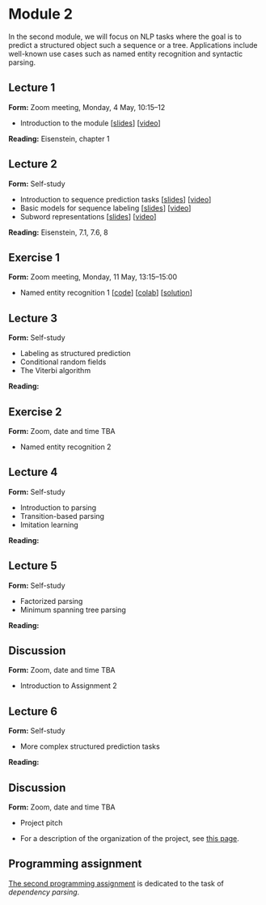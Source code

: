 # Module 2

In the second module, we will focus on NLP tasks where the goal is to predict a structured object such a sequence or a tree. Applications include well-known use cases such as named entity recognition and syntactic parsing.

## Lecture 1

**Form:** Zoom meeting, Monday, 4 May, 10:15–12

* Introduction to the module [[slides](slides/module2.pdf)] [[video](https://youtu.be/PK0Kil5REy8)]

**Reading:** Eisenstein, chapter 1

## Lecture 2

**Form:** Self-study

* Introduction to sequence prediction tasks [[slides](slides/slides-221.pdf)] [[video](https://youtu.be/VCORDrz-Tzs)]
* Basic models for sequence labeling [[slides](slides/slides-222.pdf)] [[video](https://youtu.be/E7jrhDkrmZQ)]
* Subword representations [[slides](slides/slides-223.pdf)] [[video](https://youtu.be/1ZDpYspEM_M)]

**Reading:** Eisenstein, 7.1, 7.6, 8

## Exercise 1

**Form:** Zoom meeting, Monday, 11 May, 13:15–15:00

* Named entity recognition 1 [[code](https://github.com/liu-nlp/dl4nlp/tree/master/exercise2_1)] [[colab](https://drive.google.com/file/d/1xLwc_NGpqscRfJaQAITmE5CoTRqksJAz/view)] [[solution](https://github.com/liu-nlp/dl4nlp/blob/master/exercise2_1/Exercise%202.1%20solution.ipynb)]

## Lecture 3

**Form:** Self-study

* Labeling as structured prediction
* Conditional random fields
* The Viterbi algorithm

**Reading:**

## Exercise 2

**Form:** Zoom, date and time TBA

* Named entity recognition 2

## Lecture 4

**Form:** Self-study

* Introduction to parsing
* Transition-based parsing
* Imitation learning

**Reading:** 

## Lecture 5

**Form:** Self-study

* Factorized parsing
* Minimum spanning tree parsing

**Reading:** 

## Discussion

**Form:** Zoom, date and time TBA

* Introduction to Assignment 2

## Lecture 6

**Form:** Self-study

* More complex structured prediction tasks

**Reading:** 

## Discussion

**Form:** Zoom, date and time TBA

* Project pitch

* For a description of the organization of the project, see [this page](project.md).

## Programming assignment

[The second programming assignment](assignment2/assignment2.ipynb) is dedicated to the task of *dependency parsing*.
